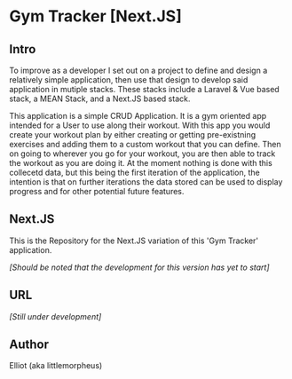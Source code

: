 # Gym Tracker [Next.JS]
## Intro
To improve as a developer I set out on a project to define and design a relatively simple application, then use that design to develop said application in mutiple stacks. These stacks include a Laravel & Vue based stack, a MEAN Stack, and a Next.JS based stack. 

This application is a simple CRUD Application. It is a gym oriented app intended for a User to use along their workout. With this app you would create your workout plan by either creating or getting pre-existning exercises and adding them to a custom workout that you can define. Then on going to wherever you go for your workout, you are then able to track the workout as you are doing it. At the moment nothing is done with this collecetd data, but this being the first iteration of the application, the intention is that on further iterations the data stored can be used to display progress and for other potential future features.

## Next.JS
This is the Repository for the Next.JS variation of this 'Gym Tracker' application.

_[Should be noted that the development for this version has yet to start]_
 
 ## URL
 _[Still under development]_
 
 ## Author
Elliot (aka littlemorpheus)
